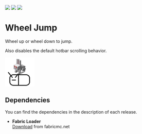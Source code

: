 <div style="display: inline">
  <img src="https://img.shields.io/badge/Minecraft-1.21.6--pre1-white">
  <img src="https://img.shields.io/badge/Fabric_Loader-0.16.14-white">
  <img src="https://img.shields.io/github/actions/workflow/status/dark-lion-jp/wheel-jump/build.yml?branch=main">
</div>

# Wheel Jump

Wheel up or wheel down to jump.

Also disables the default hotbar scrolling behavior.

<img src="https://raw.githubusercontent.com/dark-lion-jp/wheel-jump/refs/heads/main/src/main/resources/assets/wheel-jump/icon.png" alt="The project icon" width="96" style="max-width: 100%" />

## Dependencies

You can find the dependencies in the description of each release.

- **Fabric Loader**  
  [Download](https://fabricmc.net/use/installer/) from fabricmc.net
